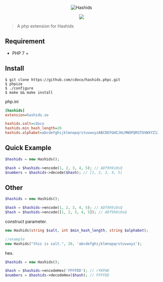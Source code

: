 <div align=center>
    <p><img src="https://camo.githubusercontent.com/d9ac39c754c40fae6d66696037c3a33540c2bd09/687474703a2f2f686173686964732e6f72672f7075626c69632f696d672f686173686964732e676966" alt="Hashids"/></p>
    <a target="_blank" href="https://opensource.org/licenses/MIT" title="License: MIT"><img src="https://img.shields.io/badge/License-MIT-blue.svg"></a>
</div>

> A php extension for Hashids

## Requirement

- PHP 7 +

## Install

```shell
$ git clone https://github.com/cdoco/hashids.phpc.git
$ phpize
$ ./configure
$ make && make install
```

php.ini

```ini
[hashids]
extension=hashids.so

hashids.salt=cdoco
hashids.min_hash_length=20
hashids.alphabet=abcdefghijklmnopqrstuvwxyzABCDEFGHIJKLMNOPQRSTUVWXYZ1234567890
```

## Quick Example

```php
$hashids = new Hashids();

$hash = $hashids->encode(1, 2, 3, 4, 5); // ADf9h9i0sQ
$numbers = $hashids->decode($hash); // [1, 2, 3, 4, 5]
```

## Other

```php
$hashids = new Hashids();

$hash = $hashids->encode(1, 2, 3, 4, 5); // ADf9h9i0sQ
$hash = $hashids->encode([1, 2, 3, 4, 5]); // ADf9h9i0sQ
```

construct parameter.

```php
new Hashids(string $salt, int $min_hash_length, string $alphabet);

//example
new Hashids("this is salt.", 20, 'abcdefghijklmnopqrstuvwxyz');
```

hex.

```php
$hashids = new Hashids();

$hash = $hashids->encodeHex('FFFFDD'); // rYKPAK
$numbers = $hashids->decodeHex($hash); // FFFFDD
```